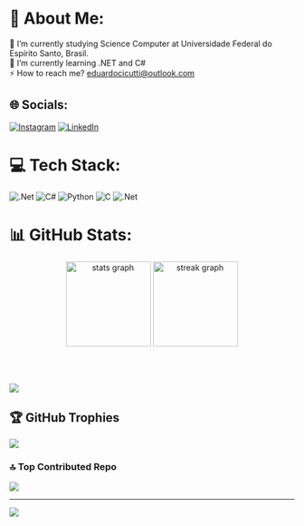 # 💫 About Me:
🔭 I’m currently studying Science Computer at Universidade Federal do Espírito Santo, Brasil.<br>🌱 I’m currently learning .NET and C#<br>⚡ How to reach me? eduardocicutti@outlook.com


## 🌐 Socials:
[![Instagram](https://img.shields.io/badge/Instagram-%23E4405F.svg?logo=Instagram&logoColor=white)](https://instagram.com/e.cicutti) [![LinkedIn](https://img.shields.io/badge/LinkedIn-%230077B5.svg?logo=linkedin&logoColor=white)](https://linkedin.com/in/eduardocicutti) 

# 💻 Tech Stack:
![.Net](https://img.shields.io/badge/.NET-5C2D91?style=for-the-badge&logo=.net&logoColor=white) ![C#](https://img.shields.io/badge/c%23-%23239120.svg?style=for-the-badge&logo=csharp&logoColor=white) ![Python](https://img.shields.io/badge/python-3670A0?style=for-the-badge&logo=python&logoColor=ffdd54) ![C](https://img.shields.io/badge/c-%2300599C.svg?style=for-the-badge&logo=c&logoColor=white) ![.Net](https://img.shields.io/badge/.NET-5C2D91?style=for-the-badge&logo=.net&logoColor=white)
# 📊 GitHub Stats:
<div align="center">
  <img src="https://github-readme-stats.vercel.app/api?username=eduardocicutti&hide_title=false&hide_rank=false&show_icons=true&include_all_commits=true&count_private=true&disable_animations=false&theme=dracula&locale=en&hide_border=false&order=1" height="150" alt="stats graph"  />
  <img src="https://streak-stats.demolab.com?user=eduardocicutti&locale=en&mode=daily&theme=dracula&hide_border=false&border_radius=5&order=3" height="150" alt="streak graph"  />
</div>

###

<br clear="both">

###

![](https://github-readme-stats.vercel.app/api/top-langs/?username=eduardocicutti&theme=dark&hide_border=false&include_all_commits=true&count_private=false&layout=compact)

## 🏆 GitHub Trophies
![](https://github-profile-trophy.vercel.app/?username=eduardocicutti&theme=radical&no-frame=false&no-bg=true&margin-w=4)

### 🔝 Top Contributed Repo
![](https://github-contributor-stats.vercel.app/api?username=eduardocicutti&limit=5&theme=dark&combine_all_yearly_contributions=true)

---
[![](https://visitcount.itsvg.in/api?id=eduardocicutti&icon=0&color=1)](https://visitcount.itsvg.in)
